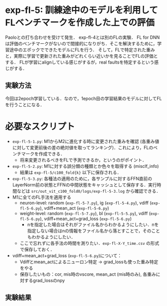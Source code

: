 # exp-fl-5: 訓練途中のモデルを利用してFLベンチマークを作成した上での評価

Paoloとの打ち合わせを受けて発生．
exp-fl-4とは別のFLの実験．
FL for DNNは評価のベンチマークがないので間接的になりがち．そこを解決するために，学習途中のエポックでできたモデルにFLを行う．
そして，FLで特定された重みと，実際に学習で更新された重みがどれくらい近いかを見ることでFLの評価とする．
FLが学習にalignしている感じがするが，real faultsを特定するという感じがする．

## 実験方法
今回は2epoch学習している．なので，1epoch目の学習結果のモデルに対してFLを行うことになる．

# 必要なスクリプト
- `exp-fl-5-1.py`: M1からM2に進化する時に変更された重みを確認 (各重み値に対して変更前後の差の絶対値を取ってランキング)．これにより，FLのベンチマークを作成できる．
    - 将来変更されるべきをFLで予測できるか，というのがポイント．
- `exp-fl-5-2.py`: M1に対する誤分類の種類とか色々を取得する (misclf_info)
    - 結果は `exp-fl-5/c100_fold{k}` 以下に保存される．
- `exp-fl-5-3.py`: 各種法の適用のために，各サンプルに対するFFN直前のLayerNorm前の状態とFFNの中間状態をキャッシュとして保存する．実行時間などは `src/out_vit_c100_fold0/logs/exp-fl-5-3.log` から確認できる．
- M1に全てのFL手法を適用する
    - neuron-level: random (`exp-fl-5-7.py`), ig (`exp-fl-5-4.py`), vdiff (`exp-fl-5-6.py`), vdiff+mean_act (`exp-fl-5-6.py`)
    - weight-level: random (`exp-fl-5-7.py`), bl (`exp-fl-5-5.py`), vdiff (`exp-fl-5-6.py`), vdiff+mean_act+grad_loss (`exp-fl-5-6.py`)
        - nを指定した場合はそれがファイル名からわかるようにしたい．nを指定しない場合はnの情報をファイル名から落とすことで，そのこともわかるようにしたい．
    - ここで忘れずに各手法の時間を測りたい．`exp-fl-X-Y_time.csv` の形式で保存しておく．
- vdiff+mean_act+grad_loss (`exp-fl-5-6.py`)について：
    - Vdiffとmean_actによるニューロン特定 -> grad_lossも使った重み特定をやる
    - 保存したいもの：cor, mis時のvscore, mean_act (mis時のみ), 各重みに対するgrad_lossのnpy


## 実験結果